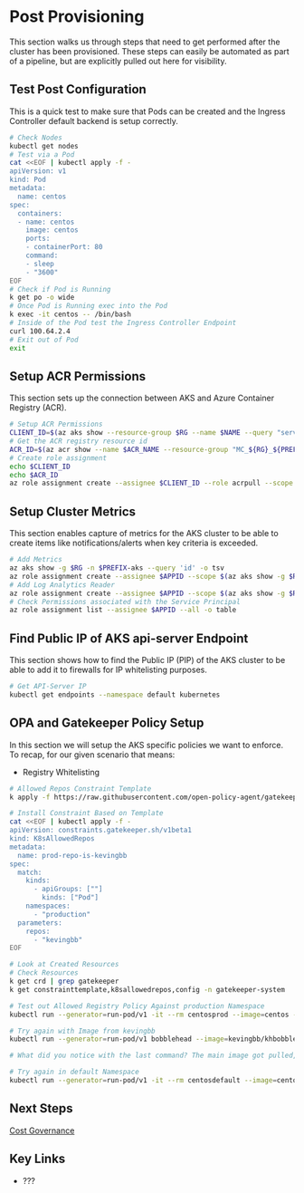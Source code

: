 # Post Provisioning

This section walks us through steps that need to get performed after the cluster has been provisioned. These steps can easily be automated as part of a pipeline, but are explicitly pulled out here for visibility.

## Test Post Configuration

This is a quick test to make sure that Pods can be created and the Ingress Controller default backend is setup correctly.

```bash
# Check Nodes
kubectl get nodes
# Test via a Pod
cat <<EOF | kubectl apply -f -
apiVersion: v1
kind: Pod
metadata:
  name: centos
spec:
  containers:
  - name: centos
    image: centos
    ports:
    - containerPort: 80
    command:
    - sleep
    - "3600"
EOF
# Check if Pod is Running
k get po -o wide
# Once Pod is Running exec into the Pod
k exec -it centos -- /bin/bash
# Inside of the Pod test the Ingress Controller Endpoint
curl 100.64.2.4
# Exit out of Pod
exit
```

## Setup ACR Permissions

This section sets up the connection between AKS and Azure Container Registry (ACR).

```bash
# Setup ACR Permissions
CLIENT_ID=$(az aks show --resource-group $RG --name $NAME --query "servicePrincipalProfile.clientId" --output tsv)
# Get the ACR registry resource id
ACR_ID=$(az acr show --name $ACR_NAME --resource-group "MC_${RG}_${PREFIX}-aks_${LOC}" --query "id" --output tsv)
# Create role assignment
echo $CLIENT_ID
echo $ACR_ID
az role assignment create --assignee $CLIENT_ID --role acrpull --scope $ACR_ID
```

## Setup Cluster Metrics

This section enables capture of metrics for the AKS cluster to be able to create items like notifications/alerts when key criteria is exceeded.

```bash
# Add Metrics
az aks show -g $RG -n $PREFIX-aks --query 'id' -o tsv
az role assignment create --assignee $APPID --scope $(az aks show -g $RG -n $PREFIX-aks --query 'id' -o tsv) --role "Monitoring Metrics Publisher"
# Add Log Analytics Reader
az role assignment create --assignee $APPID --scope $(az aks show -g $RG -n $PREFIX-aks --query 'id' -o tsv) --role "Log Analytics Reader"
# Check Permissions associated with the Service Principal
az role assignment list --assignee $APPID --all -o table
```

## Find Public IP of AKS api-server Endpoint

This section shows how to find the Public IP (PIP) of the AKS cluster to be able to add it to firewalls for IP whitelisting purposes.

```bash
# Get API-Server IP
kubectl get endpoints --namespace default kubernetes
```

## OPA and Gatekeeper Policy Setup

In this section we will setup the AKS specific policies we want to enforce. To recap, for our given scenario that means:

* Registry Whitelisting

```bash
# Allowed Repos Constraint Template
k apply -f https://raw.githubusercontent.com/open-policy-agent/gatekeeper/master/demo/agilebank/templates/k8sallowedrepos_template.yaml

# Install Constraint Based on Template
cat <<EOF | kubectl apply -f -
apiVersion: constraints.gatekeeper.sh/v1beta1
kind: K8sAllowedRepos
metadata:
  name: prod-repo-is-kevingbb
spec:
  match:
    kinds:
      - apiGroups: [""]
        kinds: ["Pod"]
    namespaces:
      - "production"
  parameters:
    repos:
      - "kevingbb"
EOF

# Look at Created Resources
# Check Resources
k get crd | grep gatekeeper
k get constrainttemplate,k8sallowedrepos,config -n gatekeeper-system

# Test out Allowed Registry Policy Against production Namespace
kubectl run --generator=run-pod/v1 -it --rm centosprod --image=centos -n production

# Try again with Image from kevingbb
kubectl run --generator=run-pod/v1 bobblehead --image=kevingbb/khbobble -n production

# What did you notice with the last command? The main image got pulled, but the sidecar images did not :).

# Try again in default Namespace
kubectl run --generator=run-pod/v1 -it --rm centosdefault --image=centos -n default
```

## Next Steps

[Cost Governance](/cost-governance/README.md)

## Key Links

* ???
